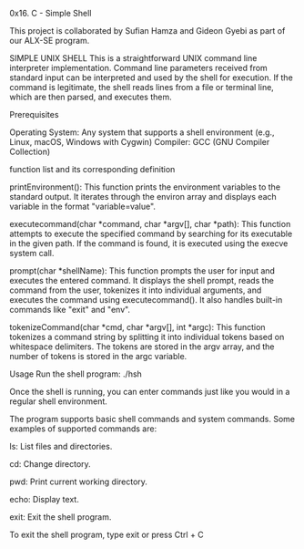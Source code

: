 0x16. C - Simple Shell

This project is collaborated by Sufian Hamza and Gideon Gyebi as part of our ALX-SE program.

SIMPLE UNIX SHELL This is a straightforward UNIX command line interpreter implementation. Command line parameters received from standard input can be interpreted and used by the shell for execution. If the command is legitimate, the shell reads lines from a file or terminal line, which are then parsed, and executes them.

Prerequisites


Operating System: Any system that supports a shell environment (e.g., Linux, macOS, Windows with Cygwin)
Compiler: GCC (GNU Compiler Collection)


function list and its corresponding definition


printEnvironment(): This function prints the environment variables to the standard output. It iterates through the environ array and displays each variable in the format "variable=value".

executecommand(char *command, char *argv[], char *path): This function attempts to execute the specified command by searching for its executable in the given path. If the command is found, it is executed using the execve system call.

prompt(char *shellName): This function prompts the user for input and executes the entered command. It displays the shell prompt, reads the command from the user, tokenizes it into individual arguments, and executes the command using executecommand(). It also handles built-in commands like "exit" and "env".



tokenizeCommand(char *cmd, char *argv[], int *argc): This function tokenizes a command string by splitting it into individual tokens based on whitespace delimiters. The tokens are stored in the argv array, and the number of tokens is stored in the argc variable.


Usage
Run the shell program:
./hsh


Once the shell is running, you can enter commands just like you would in a regular shell environment.

The program supports basic shell commands and system commands. Some examples of supported commands are:

ls: List files and directories.


cd: Change directory.


pwd: Print current working directory.


echo: Display text.


exit: Exit the shell program.


To exit the shell program, type exit or press Ctrl + C